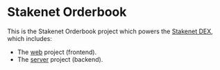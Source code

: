 # Stakenet Orderbook

This is the Stakenet Orderbook project which powers the [Stakenet DEX](https://stakenet.io/dex), which includes:
- The [web](./web) project (frontend).
- The [server](./server) project (backend).

